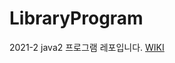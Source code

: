 # LibraryProgram
2021-2 java2 프로그램 레포입니다.
[WIKI](https://github.com/JeongYunMi/LibraryProgram/wiki)
